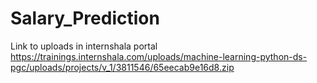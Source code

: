# Salary_Prediction
Link to uploads in internshala portal
https://trainings.internshala.com/uploads/machine-learning-python-ds-pgc/uploads/projects/v_1/3811546/65eecab9e16d8.zip
